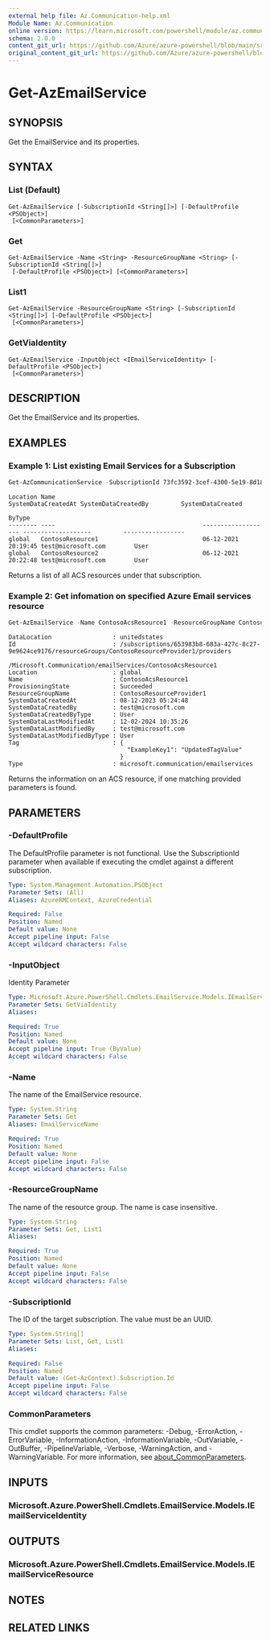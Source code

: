 ```yaml
---
external help file: Az.Communication-help.xml
Module Name: Az.Communication
online version: https://learn.microsoft.com/powershell/module/az.communication/get-azemailservice
schema: 2.0.0
content_git_url: https://github.com/Azure/azure-powershell/blob/main/src/Communication/Communication/help/Get-AzEmailService.md
original_content_git_url: https://github.com/Azure/azure-powershell/blob/main/src/Communication/Communication/help/Get-AzEmailService.md
---
```


# Get-AzEmailService

## SYNOPSIS
Get the EmailService and its properties.

## SYNTAX

### List (Default)
```
Get-AzEmailService [-SubscriptionId <String[]>] [-DefaultProfile <PSObject>]
 [<CommonParameters>]
```

### Get
```
Get-AzEmailService -Name <String> -ResourceGroupName <String> [-SubscriptionId <String[]>]
 [-DefaultProfile <PSObject>] [<CommonParameters>]
```

### List1
```
Get-AzEmailService -ResourceGroupName <String> [-SubscriptionId <String[]>] [-DefaultProfile <PSObject>]
 [<CommonParameters>]
```

### GetViaIdentity
```
Get-AzEmailService -InputObject <IEmailServiceIdentity> [-DefaultProfile <PSObject>]
 [<CommonParameters>]
```

## DESCRIPTION
Get the EmailService and its properties.

## EXAMPLES

### Example 1: List existing Email Services for a Subscription
```powershell
Get-AzCommunicationService -SubscriptionId 73fc3592-3cef-4300-5e19-8d18b65ce0e8
```

```output
Location Name                                         SystemDataCreatedAt SystemDataCreatedBy         SystemDataCreated
                                                                                                      ByType
-------- ----                                         ------------------- -------------------         -----------------
global   ContosoResource1                             06-12-2021 20:19:45 test@microsoft.com        User
global   ContosoResource2                             06-12-2021 20:22:48 test@microsoft.com        User
```

Returns a list of all ACS resources under that subscription.

### Example 2: Get infomation on specified Azure Email services resource
```powershell
Get-AzEmailService -Name ContosoAcsResource1 -ResourceGroupName ContosoResourceProvider1
```

```output
DataLocation                 : unitedstates
Id                           : /subscriptions/653983b8-683a-427c-8c27-9e9624ce9176/resourceGroups/ContosoResourceProvider1/providers
                               /Microsoft.Communication/emailServices/ContosoAcsResource1
Location                     : global
Name                         : ContosoAcsResource1
ProvisioningState            : Succeeded
ResourceGroupName            : ContosoResourceProvider1
SystemDataCreatedAt          : 08-12-2023 05:24:48
SystemDataCreatedBy          : test@microsoft.com
SystemDataCreatedByType      : User
SystemDataLastModifiedAt     : 12-02-2024 10:35:26
SystemDataLastModifiedBy     : test@microsoft.com
SystemDataLastModifiedByType : User
Tag                          : {
                                 "ExampleKey1": "UpdatedTagValue"
                               }
Type                         : microsoft.communication/emailservices
```

Returns the information on an ACS resource, if one matching provided parameters is found.

## PARAMETERS

### -DefaultProfile
The DefaultProfile parameter is not functional.
Use the SubscriptionId parameter when available if executing the cmdlet against a different subscription.

```yaml
Type: System.Management.Automation.PSObject
Parameter Sets: (All)
Aliases: AzureRMContext, AzureCredential

Required: False
Position: Named
Default value: None
Accept pipeline input: False
Accept wildcard characters: False
```

### -InputObject
Identity Parameter

```yaml
Type: Microsoft.Azure.PowerShell.Cmdlets.EmailService.Models.IEmailServiceIdentity
Parameter Sets: GetViaIdentity
Aliases:

Required: True
Position: Named
Default value: None
Accept pipeline input: True (ByValue)
Accept wildcard characters: False
```

### -Name
The name of the EmailService resource.

```yaml
Type: System.String
Parameter Sets: Get
Aliases: EmailServiceName

Required: True
Position: Named
Default value: None
Accept pipeline input: False
Accept wildcard characters: False
```

### -ResourceGroupName
The name of the resource group.
The name is case insensitive.

```yaml
Type: System.String
Parameter Sets: Get, List1
Aliases:

Required: True
Position: Named
Default value: None
Accept pipeline input: False
Accept wildcard characters: False
```

### -SubscriptionId
The ID of the target subscription.
The value must be an UUID.

```yaml
Type: System.String[]
Parameter Sets: List, Get, List1
Aliases:

Required: False
Position: Named
Default value: (Get-AzContext).Subscription.Id
Accept pipeline input: False
Accept wildcard characters: False
```

### CommonParameters
This cmdlet supports the common parameters: -Debug, -ErrorAction, -ErrorVariable, -InformationAction, -InformationVariable, -OutVariable, -OutBuffer, -PipelineVariable, -Verbose, -WarningAction, and -WarningVariable. For more information, see [about_CommonParameters](http://go.microsoft.com/fwlink/?LinkID=113216).

## INPUTS

### Microsoft.Azure.PowerShell.Cmdlets.EmailService.Models.IEmailServiceIdentity

## OUTPUTS

### Microsoft.Azure.PowerShell.Cmdlets.EmailService.Models.IEmailServiceResource

## NOTES

## RELATED LINKS
